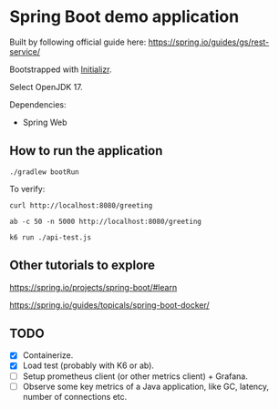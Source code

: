 # Spring Boot demo application

Built by following official guide here: <https://spring.io/guides/gs/rest-service/>

Bootstrapped with [Initializr](https://start.spring.io/).

Select OpenJDK 17.

Dependencies:
- Spring Web

## How to run the application

```shell
./gradlew bootRun
```

To verify:

```shell
curl http://localhost:8080/greeting

ab -c 50 -n 5000 http://localhost:8080/greeting

k6 run ./api-test.js
```

## Other tutorials to explore

<https://spring.io/projects/spring-boot/#learn>

<https://spring.io/guides/topicals/spring-boot-docker/>

## TODO

- [x] Containerize.
- [x] Load test (probably with K6 or ab).
- [ ] Setup prometheus client (or other metrics client) + Grafana.
- [ ] Observe some key metrics of a Java application, 
    like GC, latency, number of connections etc.
